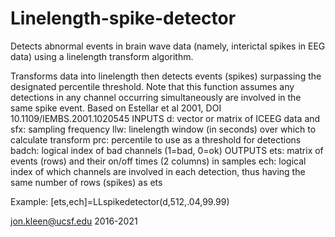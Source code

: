 # Linelength-spike-detector
Detects abnormal events in brain wave data (namely, interictal spikes in EEG data) using a linelength transform algorithm.

Transforms data into linelength then detects events (spikes) surpassing
the designated percentile threshold. Note that this function assumes any 
detections in any channel occurring simultaneously are involved in the 
same spike event. 
Based on Estellar et al 2001, DOI 10.1109/IEMBS.2001.1020545
INPUTS
  d: vector or matrix of ICEEG data and 
  sfx: sampling frequency
  llw: linelength window (in seconds) over which to calculate transform
  prc: percentile to use as a threshold for detections
  badch: logical index of bad channels (1=bad, 0=ok)
OUTPUTS
  ets: matrix of events (rows) and their on/off times (2 columns) in samples
  ech: logical index of which channels are involved in each detection, 
       thus having the same number of rows (spikes) as ets
  
Example: [ets,ech]=LLspikedetector(d,512,.04,99.99)

jon.kleen@ucsf.edu 2016-2021
